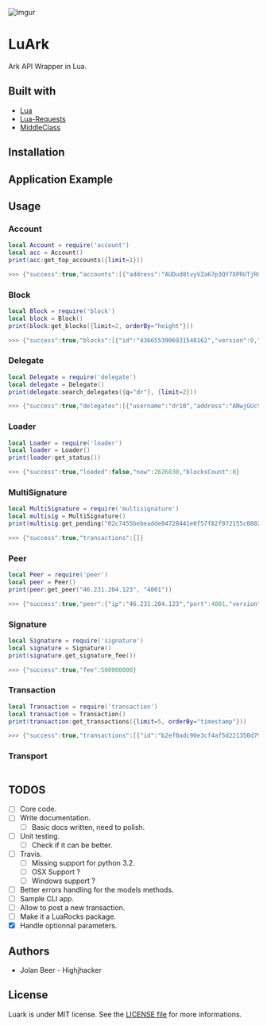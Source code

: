 ![Imgur](https://i.imgur.com/18s3E1o.png)

# LuArk

Ark API Wrapper in Lua.

## Built with
- [Lua](https://www.lua.org/)
- [Lua-Requests](https://github.com/JakobGreen/lua-requests)
- [MiddleClass](https://github.com/kikito/middleclass)

## Installation


## Application Example


## Usage

### Account

```lua
local Account = require('account')
local acc = Account()
print(acc:get_top_accounts({limit=1}))

>>> {"success":true,"accounts":[{"address":"AUDud8tvyVZa67p3QY7XPRUTjRGnWQQ9Xv","balance":"2125000000000000","publicKey":"021d03bace0687a1a5e797f884b13fb46f817ec32de1374a7f223f24404401d220"}]}

```

### Block

```lua
local Block = require('block')
local block = Block()
print(block:get_blocks({limit=2, orderBy="height"}))

>>> {"success":true,"blocks":[{"id":"4366553906931540162","version":0,"timestamp":0,"height":1,"previousBlock":null,"numberOfTransactions":1492,"totalAmount":12500000000000004,"totalFee":0,"reward":0,"payloadLength":313052,"payloadHash":"6e84d08bd299ed97c212c886c98a57e36545c8f5d645ca7eeae63a8bd62d8988","generatorPublicKey":"03a4d147a417376742f9ab78c7c3891574d19376aa62e7bbddceaf12e096e79fe0","generatorId":"AdLb2r8XEmhNqW3CXyNGEEVZxXAfvTqPWR","blockSignature":"3045022100c442ef265f2a7fa102d61e9a180e335fd17e8e3224307dadf8ac856e569c5c5102201a34cb1302cf4e0887b45784bfbdaf5cfbc44f6d6dad638d56bafa82ec96fd45","confirmations":2693946,"totalForged":"0"},{"id":"1957969527467779153","version":0,"timestamp":10536,"height":2,"previousBlock":"4366553906931540162","numberOfTransactions":0,"totalAmount":0,"totalFee":0,"reward":0,"payloadLength":0,"payloadHash":"e3b0c44298fc1c149afbf4c8996fb92427ae41e4649b934ca495991b7852b855","generatorPublicKey":"026f1910d432c8ca8f04248e74c4b565a236d9851caeed4422550c3803b313bf39","generatorId":"AYTEu82arYgRyvTgi7dbYwjodV7ignYucz","blockSignature":"30450221009178ce37d3be083f855c6b319b7c15e62df90fd7cf3b56237fb88719c023e74d022025dccdc952581f91110d32c019176901270c88fc9c660fb91a1020c50a6e7d98","confirmations":2693945,"totalForged":"0"}],"count":2693946}

```

### Delegate

```lua
local Delegate = require('delegate')
local delegate = Delegate()
print(delegate:search_delegates({q="dr"}, {limit=2}))

>>> {"success":true,"delegates":[{"username":"dr10","address":"ANwjGUcVbLXpqbBUWbjUBQWkr4MWVDuJu9","publicKey":"031641ff081b93279b669f7771b3fbe48ade13eadb6d5fd85bdd025655e349f008","vote":"152372095405469","producedblocks":33833,"missedblocks":207},{"username":"drusilla","address":"AGzLMjoUiLbccC4YpaDsMRwHaoUwCoorQG","publicKey":"038dfc041c7e609f254b2cf38de4b55e02dff9e743497f5cf6b67d49d8e44978ce","vote":"0","producedblocks":0,"missedblocks":0}]}

```

### Loader

```lua
local Loader = require('loader')
local loader = Loader()
print(loader:get_status())

>>> {"success":true,"loaded":false,"now":2626830,"blocksCount":0}

```

### MultiSignature

```lua
local MultiSignature = require('multisignature')
local multisig = MultiSignature()
print(multisig:get_pending("02c7455bebeadde04728441e0f57f82f972155c088252bf7c1365eb0dc84fbf5de"))

>>> {"success":true,"transactions":[]}

```

### Peer

```lua
local Peer = require('peer')
local peer = Peer()
print(peer:get_peer("46.231.204.123", "4001"))

>>> {"success":true,"peer":{"ip":"46.231.204.123","port":4001,"version":"1.0.2","errors":0,"os":"linux4.4.0-101-generic","height":2699651,"status":"OK","delay":207}}

```

### Signature

```lua
local Signature = require('signature')
local signature = Signature()
print(signature.get_signature_fee())

>>> {"success":true,"fee":500000000}

```

### Transaction

```lua
local Transaction = require('transaction')
local transaction = Transaction()
print(transaction:get_transactions({limit=5, orderBy="timestamp"}))

>>> {"success":true,"transactions":[{"id":"b2ef0adc90e3cf4af5d221350d79c2f2712378e0ef5a71244eecaca4afdc7140","blockid":"4195226696324437309","type":0,"timestamp":-1980252,"amount":7350732799999,"fee":10000000,"vendorField":"Ark","senderId":"AQKk9BwUZjM5fsjYCpreZJ4Ltatrt6ZJBE","recipientId":"AXGVkwNJ3p5ruPJrEGEcwcaSz3THw69Eni","senderPublicKey":"0367b6eeef79462803cecff4692f06df379803d055941fb1f0c976097fa054aa03","signature":"3044022023eb7496803968e2f0e63d9eb7b0885adc3138ad7582e91ab83eae6a0d0afbcf02207f9d0f3a83179c408b819791dc007e3d5e3f266da81ba57aece6524586be3172","asset":{},"confirmations":2698113},{"id":"44d9d0a3093232b9368a24af90577741df8340b93732db23b90d44f6590d3e42","blockid":"4366553906931540162","type":0,"timestamp":0,"amount":0,"fee":0,"senderId":"AewxfHQobSc49a4radHp74JZCGP8LRe4xA","recipientId":"AU9BgcsCBDCkzPyY9EZXqiwukYq4Kor4oX","senderPublicKey":"0235d486fea0193cbe77e955ab175b8f6eb9eaf784de689beffbd649989f5d6be3","signature":"3045022100ed57f27cabdb01f5398b30e63e3372735ee428e17e95de675c37586b6d1a5c12022062a0040ed189a4adac6c3d105e05180f7c74e8c68ca9912b3c60286c2226f3fa","asset":{},"confirmations":2699811},{"id":"512f1aa00538b24a3ba55d65519d34cea83d753f5b2cebfd7004d5c0eaa7177a","blockid":"4366553906931540162","type":0,"timestamp":0,"amount":0,"fee":0,"senderId":"AewxfHQobSc49a4radHp74JZCGP8LRe4xA","recipientId":"AeLpRK8rFVtBeyBVqBtdQpWDfLzaiNujKr","senderPublicKey":"0235d486fea0193cbe77e955ab175b8f6eb9eaf784de689beffbd649989f5d6be3","signature":"3044022018618cfd5dd1024c0dd7677fdbddcaa6977b57f832eca130583d36480dfa452302202c067556fd93899fb0d18ea28e6f0276a778099cdde3d97d3bb8733dff965a59","asset":{},"confirmations":2699811},{"id":"8bb3997878a6a359f1418cf25f31c84f660e5e6897ebd6d07549ff6a4374a44d","blockid":"4366553906931540162","type":0,"timestamp":0,"amount":0,"fee":0,"senderId":"AewxfHQobSc49a4radHp74JZCGP8LRe4xA","recipientId":"ARagsXvdeTHYghaQgJkwbdSkPLZ73qdMkR","senderPublicKey":"0235d486fea0193cbe77e955ab175b8f6eb9eaf784de689beffbd649989f5d6be3","signature":"3044022021e056a123b4a6c30e3f30dd68ff56f4cc1a994222cf27ff5b48434947e45f300220424cbc671a54a019cc655d02b2313a324702908a4a05c86bac4ac83029bb01ef","asset":{},"confirmations":2699811},{"id":"30cb724924823c689058c25243d1c213b9cdb8c157eff26ee9c89fc1e705fedd","blockid":"4366553906931540162","type":0,"timestamp":0,"amount":0,"fee":0,"senderId":"AewxfHQobSc49a4radHp74JZCGP8LRe4xA","recipientId":"AT9xWcPQ8hGYuXZ8aWE57VJFohyX1TTLkH","senderPublicKey":"0235d486fea0193cbe77e955ab175b8f6eb9eaf784de689beffbd649989f5d6be3","signature":"3045022100fd0ab0bee79152978d8d5835e2d244fa159e4957f48d602c65e35e2383c0d14a022036380dac439784075befef7f7b14734f9ed782e4be5ac7f2f4c49985b08fdce9","asset":{},"confirmations":2699811}],"count":"383192"}

```

### Transport

```lua
```


## TODOS

- [ ] Core code.
- [ ] Write documentation.
    - [ ] Basic docs written, need to polish.
- [ ] Unit testing.
    - [ ] Check if it can be better.
- [ ] Travis.
    - [ ] Missing support for python 3.2.
    - [ ] OSX Support ?
    - [ ] Windows support ?
- [ ] Better errors handling for the models methods.
- [ ] Sample CLI app.
- [ ] Allow to post a new transaction.
- [ ] Make it a LuaRocks package.
- [x] Handle optionnal parameters.

## Authors

- Jolan Beer - Highjhacker

## License

Luark is under MIT license. See the [LICENSE file](https://github.com/Highjhacker/luark/blob/master/LICENSE) for more informations.
